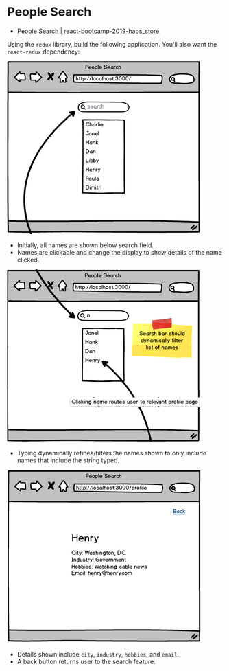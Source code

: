 # People Search

* [People Search | react-bootcamp-2019-haos_store](https://atanamhaos.github.io/react-bootcamp-2019-haos_store/bootcamp/week5/People_Search/)

Using the `redux` library, build the following application. You'll also want the `react-redux` dependency:


![people search wire diagram set](./img/people_search-wire_diagram_1.png)

* Initially, all names are shown below search field.
* Names are clickable and change the display to show details of the name clicked.

![people search wire diagram set](./img/people_search-wire_diagram_2.png)

* Typing dynamically refines/filters the names shown to only include names that include the string typed.

![people search wire diagram set](./img/people_search-wire_diagram_3.png)

* Details shown include `city`, `industry`, `hobbies`, and `email`.
* A back button returns user to the search feature.